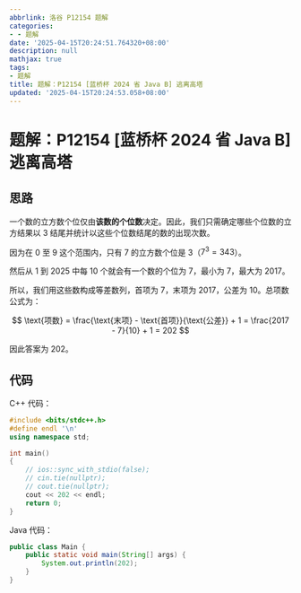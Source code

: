```yaml
---
abbrlink: 洛谷 P12154 题解
categories:
- - 题解
date: '2025-04-15T20:24:51.764320+08:00'
description: null
mathjax: true
tags:
- 题解
title: 题解：P12154 [蓝桥杯 2024 省 Java B] 逃离高塔
updated: '2025-04-15T20:24:53.058+08:00'
---
```

# 题解：P12154 [蓝桥杯 2024 省 Java B] 逃离高塔

## 思路

一个数的立方数个位仅由**该数的个位数**决定。因此，我们只需确定哪些个位数的立方结果以 $3$ 结尾并统计以这些个位数结尾的数的出现次数。

因为在 $0$ 至 $9$ 这个范围内，只有 $7$ 的立方数个位是 $3$（$7^3=343$）。

然后从 $1$ 到 $2025$ 中每 $10$ 个就会有一个数的个位为 $7$，最小为 $7$，最大为 $2017$。

所以，我们用这些数构成等差数列，首项为 $7$，末项为 $2017$，公差为 $10$。总项数公式为：

$$
\text{项数} = \frac{\text{末项} - \text{首项}}{\text{公差}} + 1 = \frac{2017 - 7}{10} + 1 = 202
$$

因此答案为 $202$。

## 代码

C++ 代码：

```cpp
#include <bits/stdc++.h>
#define endl '\n'
using namespace std;

int main()
{
    // ios::sync_with_stdio(false);
    // cin.tie(nullptr);
    // cout.tie(nullptr);
    cout << 202 << endl;
    return 0;
}
```

Java 代码：

```java
public class Main {
    public static void main(String[] args) {
        System.out.println(202);
    }
}
```

